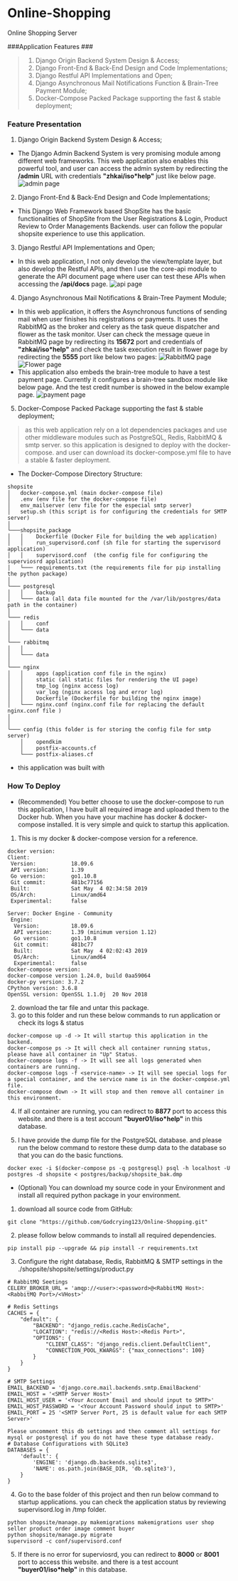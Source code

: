# Online-Shopping
Online Shopping Server

###Application Features ###
>1. Django Origin Backend System Design & Access;
>2. Django Front-End & Back-End Design and Code Implementations;
>3. Django Restful API Implementations and Open;
>4. Django Asynchronous Mail Notifications Function & Brain-Tree Payment Module;
>5. Docker-Compose Packed Package supporting the fast & stable deployment;
### Feature Presentation ###
1. Django Origin Backend System Design & Access;
* The Django Admin Backend System is very promising module among different web frameworks. This web application also enables this powerful tool, and user can access the admin system by redirecting the **/admin** URL with credentials **"zhkai/iso*help"** just like below page.
![admin page](image/admin.jpg)

2. Django Front-End & Back-End Design and Code Implementations;
* This Django Web Framework based ShopSite has the basic functionalities of ShopSite from the User Registrations & Login, Product Review to Order Managements Backends. user can follow the popular shopsite experience to use this application.

3. Django Restful API Implementations and Open;
* In this web application, I not only develop the view/template layer, but also develop the Restful APIs, and then I use the core-api module to generate the API document page where user can test these APIs when accessing the **/api/docs** page.
![api page](image/apis.jpg)

4. Django Asynchronous Mail Notifications & Brain-Tree Payment Module;
* In this web application, it offers the Asynchronous functions of sending mail when user finishes his registrations or payments. It uses the RabbitMQ as the broker and celery as the task queue dispatcher and flower as the task monitor. User can check the message queue in RabbitMQ page by redirecting its **15672** port and credentials of **"zhkai/iso*help"** and check the task execution result in flower page by redirecting the **5555** port like below two pages:
![RabbitMQ page](image/rabbitmq.jpg)
![Flower page](image/flower.jpg)
* This application also embeds the brain-tree module to have a test payment page. Currently it configures a brain-tree sandbox module like below page. And the test credit number is showed in the below example page.
![payment page](image/payment.jpg)
5. Docker-Compose Packed Package supporting the fast & stable deployment;
>  as this web application rely on a lot dependencies packages and use other middleware modules such as PostgreSQL, Redis, RabbitMQ & smtp server. so this application is designed to deploy with the docker-compose. and user can download its docker-compose.yml file to have a stable & faster deployment.
* The Docker-Compose Directory Structure:
```
shopsite
│   docker-compose.yml (main docker-compose file)
│   .env (env file for the docker-compose file)
│   env_mailserver (env file for the especial smtp server)
│   setup.sh (this script is for configuring the credentials for SMTP server)
│
└───shopsite_package
│   │    Dockerfile (Docker File for building the web application)
│   │    run_supervisord.conf (sh file for starting the supervisord application)
│   │    supervisord.conf  (the config file for configuring the superviosrd application)
│   └─── requirements.txt (the requirements file for pip installing the python package)
│
└─── postgresql
│   │    backup
│   └─── data (all data file mounted for the /var/lib/postgres/data path in the container)
│
└─── redis
│   │    conf
│   └─── data
│
└─── rabbitmq
│   │
│   └─── data
│
└─── nginx
│   │    apps (application conf file in the nginx)
│   │    static (all static files for rendering the UI page)
│   │    tmp_log (nginx access log)
│   │    var_log (nginx access log and error log)
│   │    Dockerfile (Dockerfile for building the nginx image)
│   └─── nginx.conf (nginx.conf file for replacing the default nginx.conf file )
│
│
└─── config (this folder is for storing the config file for smtp server)
    │    opendkim
    │    postfix-accounts.cf
    └─── postfix-aliases.cf

```
* this application was built with

### How To Deploy ###
* (Recommended) You better choose to use the docker-compose to run this application, I have built all required image and uploaded them to the Docker hub. When you have your machine has docker & docker-compose installed. It is very simple and quick to startup this application.
1. This is my docker & docker-compose version for a reference.
```
docker version:
Client:
 Version:           18.09.6
 API version:       1.39
 Go version:        go1.10.8
 Git commit:        481bc77156
 Built:             Sat May  4 02:34:58 2019
 OS/Arch:           Linux/amd64
 Experimental:      false

Server: Docker Engine - Community
 Engine:
  Version:          18.09.6
  API version:      1.39 (minimum version 1.12)
  Go version:       go1.10.8
  Git commit:       481bc77
  Built:            Sat May  4 02:02:43 2019
  OS/Arch:          Linux/amd64
  Experimental:     false
docker-compose version:
docker-compose version 1.24.0, build 0aa59064
docker-py version: 3.7.2
CPython version: 3.6.8
OpenSSL version: OpenSSL 1.1.0j  20 Nov 2018
```
2. download the tar file and untar this package.
3. go to this folder and run these below commands to run application or check its logs & status
```
docker-compose up -d -> It will startup this application in the backend.
docker-compose ps -> It will check all container running status, please have all container in "Up" Status.
docker-compose logs -f -> It will see all logs generated when containers are running.
docker-compose logs -f <service-name> -> It will see special logs for a special container, and the service name is in the docker-compose.yml file.
docker-compose down -> It will stop and then remove all container in this environment.
```
4. If all container are running, you can redirect to **8877** port to access this website. and there is a test account **"buyer01/iso*help"** in this database.

5. I have provide the dump file for the PostgreSQL database. and please run the below command to restore these dump data to the database so that you can do the basic functions.
```
docker exec -i $(docker-compose ps -q postgresql) psql -h localhost -U postgres -d shopsite < postgres/backup/shopsite_bak.dmp
```

* (Optional) You can download my source code in your Environment and install all required python package in your environment.
1. download all source code from GitHub:
```
git clone "https://github.com/Godcrying123/Online-Shopping.git"
```
2. please follow below commands to install all required dependencies.
```
pip install pip --upgrade && pip install -r requirements.txt
```
3. Configure the right database, Redis, RabbitMQ & SMTP settings in the  ./shopsite/shopsite/settings/product.py
```
# RabbitMQ Seetings
CELERY_BROKER_URL = 'amqp://<user>:<password>@<RabbitMQ Host>:<RabbitMQ Port>/<VHost>'
```
```
# Redis Settings
CACHES = {
    "default": {
        "BACKEND": "django_redis.cache.RedisCache",
        "LOCATION": "redis://<Redis Host>:<Redis Port>",
        "OPTIONS": {
            "CLIENT_CLASS": "django_redis.client.DefaultClient",
            "CONNECTION_POOL_KWARGS": {"max_connections": 100}
        }
    }
}
```
```
# SMTP Settings
EMAIL_BACKEND = 'django.core.mail.backends.smtp.EmailBackend'
EMAIL_HOST = '<SMTP Server Host>'
EMAIL_HOST_USER = '<Your Account Email and should input to SMTP>'
EMAIL_HOST_PASSWORD = '<Your Account Password should input to SMTP>'
EMAIL_PORT = 25 '<SMTP Server Port, 25 is default value for each SMTP Server>'
```
```
Please uncomment this db settings and then comment all settings for mysql or postgresql if you do not have these type database ready.
# Database Configurations with SQLite3
DATABASES = {
    'default': {
        'ENGINE': 'django.db.backends.sqlite3',
        'NAME': os.path.join(BASE_DIR, 'db.sqlite3'),
    }
}
```
4. Go to the base folder of this project and then run below command to startup applications. you can check the application status by reviewing supervisord.log in /tmp folder.
```
python shopsite/manage.py makemigrations makemigrations user shop seller product order image comment buyer
python shopsite/manage.py migrate
supervisord -c conf/supervisord.conf
```
5. If there is no error for superviosrd,  you can redirect to **8000** or **8001** port to access this website. and there is a test account **"buyer01/iso*help"** in this database.
